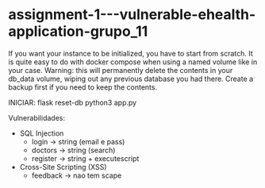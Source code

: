 # assignment-1---vulnerable-ehealth-application-grupo_11

If you want your instance to be initialized, you have to start from scratch. It is quite easy to do with docker compose when using a named volume like in your case. Warning: this will permanently delete the contents in your db_data volume, wiping out any previous database you had there. Create a backup first if you need to keep the contents.


INICIAR:
flask reset-db
python3 app.py


Vulnerabilidades:

- SQL Injection
    - login -> string (email e pass)
    - doctors -> string (search)
    - register -> string + executescript
- Cross-Site Scripting (XSS)
    - feedback -> nao tem scape
